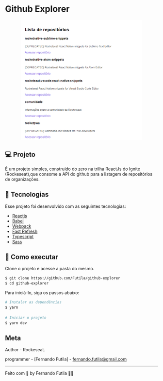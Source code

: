 # Github Explorer

<div align="center">
    <img src="https://github.com/Futila/github-explorer/blob/master/src/.github/home.png" width="400px" />
</div>

## 💻 Projeto

É um projeto simples, construído do zero na trilha ReactJs do Ignite (Rockeseat),que consome a API do github para a listagem de repositórios de organizações.

## 🧪 Tecnologias

Esse projeto foi desenvolvido com as seguintes tecnologias:

- [Reactjs](https://reactjs.org)
- [Babel](https://babeljs.io/)
- [Webpack](https://webpack.js.org/)
- [Fast Refresh](https://github.com/pmmmwh/react-refresh-webpack-plugin)
- [Typescript](https://www.typescriptlang.org/)
- [Sass](https://sass-lang.com/)

## 🚀 Como executar

Clone o projeto e acesse a pasta do mesmo.

```bash
$ git clone https://github.com/Futila/github-explorer
$ cd github-explorer
```

Para iniciá-lo, siga os passos abaixo:

```bash
# Instalar as dependências
$ yarn

# Iniciar o projeto
$ yarn dev
```

## Meta

Author - Rockeseat.

programmer - [Fernando Futila] - fernando.futila@gmail.com

---

Feito com 💜 by Fernando Futila 👋🏻
